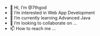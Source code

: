 - 👋 Hi, I’m @7thgod
- 👀 I’m interested in Web App Development
- 🌱 I’m currently learning Advanced Java
- 💞️ I’m looking to collaborate on ...
- 📫 How to reach me ...

<!---
7thgod/7thgod is a ✨ special ✨ repository because its `README.md` (this file) appears on your GitHub profile.
You can click the Preview link to take a look at your changes.
--->
